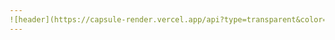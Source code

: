 ```yaml
---
![header](https://capsule-render.vercel.app/api?type=transparent&color=auto&height=200&section=header&text=capsule%20render&fontSize=90&fontColor=396992)
---
```

